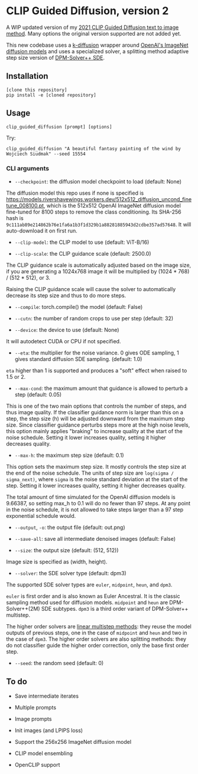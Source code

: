 # CLIP Guided Diffusion, version 2

A WIP updated version of my [2021 CLIP Guided Diffusion text to image method](https://colab.research.google.com/drive/1QBsaDAZv8np29FPbvjffbE1eytoJcsgA). Many options the original version supported are not added yet.

This new codebase uses a [k-diffusion](https://github.com/crowsonkb/k-diffusion) wrapper around [OpenAI's ImageNet diffusion models](https://github.com/crowsonkb/guided-diffusion) and uses a specialized solver, a splitting method adaptive step size version of [DPM-Solver++ SDE](https://github.com/LuChengTHU/dpm-solver).

## Installation

```
[clone this repository]
pip install -e [cloned repository]
```

## Usage

```clip_guided_diffusion [prompt] [options]```

Try:

```
clip_guided_diffusion "A beautiful fantasy painting of the wind by Wojciech Siudmak" --seed 15554
```

### CLI arguments

- `--checkpoint`: the diffusion model checkpoint to load (default: None)

The diffusion model this repo uses if none is specified is https://models.rivershavewings.workers.dev/512x512_diffusion_uncond_finetune_008100.pt, which is the 512x512 OpenAI ImageNet diffusion model fine-tuned for 8100 steps to remove the class conditioning. Its SHA-256 hash is `9c111ab89e214862b76e1fa6a1b3f1d329b1a88281885943d2cdbe357ad57648`. It will auto-download it on first run.

- `--clip-model`: the CLIP model to use (default: ViT-B/16)

- `--clip-scale`: the CLIP guidance scale (default: 2500.0)

The CLIP guidance scale is automatically adjusted based on the image size, if you are generating a 1024x768 image it will be multiplied by (1024 * 768) / (512 * 512), or 3.

Raising the CLIP guidance scale will cause the solver to automatically decrease its step size and thus to do more steps.

- `--compile`: torch.compile() the model (default: False)

- `--cutn`: the number of random crops to use per step (default: 32)

- `--device`: the device to use (default: None)

It will autodetect CUDA or CPU if not specified.

- `--eta`: the multiplier for the noise variance. 0 gives ODE sampling, 1 gives standard diffusion SDE sampling. (default: 1.0)

`eta` higher than 1 is supported and produces a "soft" effect when raised to 1.5 or 2.

- `--max-cond`: the maximum amount that guidance is allowed to perturb a step (default: 0.05)

This is one of the two main options that controls the number of steps, and thus image quality. If the classifier guidance norm is larger than this on a step, the step size (h) will be adjusted downward from the maximum step size. Since classifier guidance perturbs steps more at the high noise levels, this option mainly applies "braking" to increase quality at the start of the noise schedule. Setting it lower increases quality, setting it higher decreases quality.

- `--max-h`: the maximum step size (default: 0.1)

This option sets the maximum step size. It mostly controls the step size at the end of the noise schedule. The units of step size are `log(sigma / sigma_next)`, where `sigma` is the noise standard deviation at the start of the step. Setting it lower increases quality, setting it higher decreases quality.

The total amount of time simulated for the OpenAI diffusion models is 9.66387, so setting max_h to 0.1 will do no fewer than 97 steps. At any point in the noise schedule, it is not allowed to take steps larger than a 97 step exponential schedule would.

- `--output`, `-o`: the output file (default: out.png)

- `--save-all`: save all intermediate denoised images (default: False)

- `--size`: the output size (default: (512, 512))

Image size is specified as (width, height).

- `--solver`: the SDE solver type (default: dpm3)

The supported SDE solver types are `euler`, `midpoint`, `heun`, and `dpm3`.

`euler` is first order and is also known as Euler Ancestral. It is the classic sampling method used for diffusion models. `midpoint` and `heun` are DPM-Solver++(2M) SDE subtypes. `dpm3` is a third order variant of DPM-Solver++ multistep.

The higher order solvers are [linear multistep methods](https://en.wikipedia.org/wiki/Linear_multistep_method): they reuse the model outputs of previous steps, one in the case of `midpoint` and `heun` and two in the case of `dpm3`. The higher order solvers are also splitting methods: they do not classifier guide the higher order correction, only the base first order step.

- `--seed`: the random seed (default: 0)

## To do

- Save intermediate iterates

- Multiple prompts

- Image prompts

- Init images (and LPIPS loss)

- Support the 256x256 ImageNet diffusion model

- CLIP model ensembling

- OpenCLIP support
